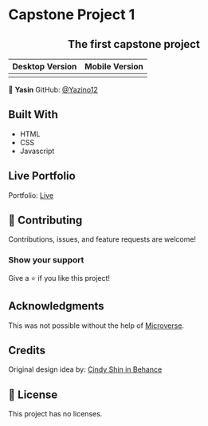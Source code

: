 # Capstone Project 1

<h2 style="text-align:center">The first capstone project</h2>

|                                                   **Desktop Version**                                                    |                                                       **Mobile Version**                                                        |
| :---------------------------------------------------------------------------------------------------------------------: | :------------------------------------------------------------------------------------------------------------------------------: |
|  |  |

👤 **Yasin**
GitHub: [@Yazino12](https://github.com/Yazino12)

## Built With

- HTML
- CSS
- Javascript

## Live Portfolio

Portfolio: [Live](https://yazino12.github.io/capstone-project1)

## 🤝 Contributing

Contributions, issues, and feature requests are welcome!

### Show your support

Give a ⭐️ if you like this project!

## Acknowledgments

This was not possible without the help of [Microverse](https://github.com/microverseinc/curriculum-transversal-skills/blob/main/documentation/hello_microverse_project.md).

## Credits

Original design idea by: [Cindy Shin in Behance](https://www.behance.net/adagio07)

## 📝 License

This project has no licenses.
